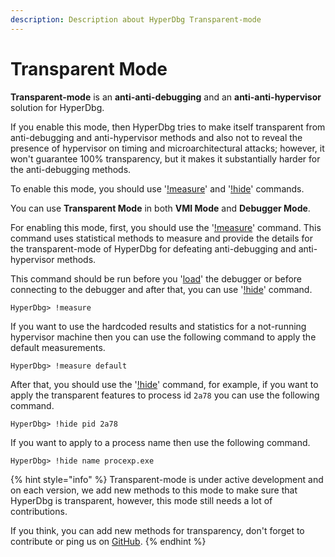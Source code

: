 ```yaml
---
description: Description about HyperDbg Transparent-mode
---
```


# Transparent Mode

**Transparent-mode** is an **anti-anti-debugging** and an **anti-anti-hypervisor** solution for HyperDbg.

If you enable this mode, then HyperDbg tries to make itself transparent from anti-debugging and anti-hypervisor methods and also not to reveal the presence of hypervisor on timing and microarchitectural attacks; however, it won't guarantee 100% transparency, but it makes it substantially harder for the anti-debugging methods.

To enable this mode, you should use '[!measure](https://docs.hyperdbg.com/commands/extension-commands/measure)' and '[!hide](https://docs.hyperdbg.com/commands/extension-commands/hide)' commands.

You can use **Transparent Mode** in both **VMI Mode** and **Debugger Mode**.

For enabling this mode, first, you should use the '[!measure](https://docs.hyperdbg.com/commands/extension-commands/measure)' command. This command uses statistical methods to measure and provide the details for the transparent-mode of HyperDbg for defeating anti-debugging and anti-hypervisor methods.

This command should be run before you '[load](https://docs.hyperdbg.com/commands/debugging-commands/load)' the debugger or before connecting to the debugger and after that, you can use '[!hide](https://docs.hyperdbg.com/commands/extension-commands/hide)' command.

```text
HyperDbg> !measure
```

If you want to use the hardcoded results and statistics for a not-running hypervisor machine then you can use the following command to apply the default measurements.

```text
HyperDbg> !measure default
```

After that, you should use the '[!hide](https://docs.hyperdbg.com/commands/extension-commands/hide)' command, for example, if you want to apply the transparent features to process id `2a78` you can use the following command.

```text
HyperDbg> !hide pid 2a78
```

If you want to apply to a process name then use the following command.

```text
HyperDbg> !hide name procexp.exe
```

{% hint style="info" %}
Transparent-mode is under active development and on each version, we add new methods to this mode to make sure that HyperDbg is transparent, however, this mode still needs a lot of contributions.

If you think, you can add new methods for transparency, don't forget to contribute or ping us on [GitHub](https://github.com/HyperDbg/HyperDbg). 
{% endhint %}

